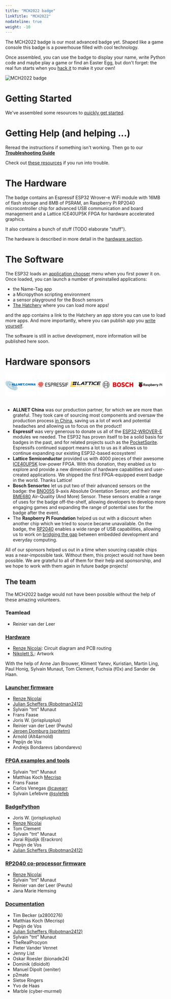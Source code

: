 ```yaml
---
title: "MCH2022 badge"
linkTitle: "MCH2022"
nodateline: true
weight: -10
---
```


The MCH2022 badge is our most advanced badge yet. Shaped like a game console
this badge is a powerhouse filled with cool technology. 

Once assembled, you can use the badge to display your name, write Python
code and maybe play a game or find an Easter Egg, but don't forget: the
real fun starts when you [hack it](software-development) to make it your own!

![MCH2022 badge](overview.jpg)

# Getting Started

We've assembled some resources to [quickly get
started](./getting-started).

# Getting Help (and helping ...)

Reread the instructions if something isn't working. Then go to our
[**Troubleshooting Guide**](support/troubleshooting_faq)

Check out [these resources](./support) if you run into trouble.


# The Hardware

The badge contains an Espressif ESP32 Wrover-e WiFi module with 16MB of
flash storage and 8MB of PSRAM, an Raspberry Pi RP2040 microcontroller
chip for advanced USB communication and board management and a Lattice
ICE40UP5K FPGA for hardware accelerated graphics.

It also contains a bunch of stuff (TODO elaborate "stuff").

The hardware is described in more detail in the [hardware section](./hardware).

# The Software

The ESP32 loads an [application chooser](getting-started/software) menu when you first power it on.
Once loaded, you can launch a number of preinstalled applications: 

- the Name-Tag app
- a Micropython scripting environment
- a sensor playground for the Bosch sensors
- [The Hatchery](getting-started/hatchery) where you can load more apps!
 
and the app contains a link to the Hatchery an app store you can use to
load more apps. And more importantly, where you can publish app you
[write yourself](software-development). 

The software is still in active development, more information will be
published here soon.

# Hardware sponsors

<p align="justify">
  <a href="https://www.allnet.de/en/"><img src="m_logo_allnet.png" width="19%"/></a>
  <a href="https://www.espressif.com/"><img src="m_logo_espressif.png" width="19%"/></a>
  <a href="https://www.latticesemi.com/"><img src="m_logo_lattice.png" width="19%"/></a>
  <a href="https://www.bosch-sensortec.com/"><img src="m_logo_bosch.png" width="19%"/></a>
  <a href="https://www.raspberrypi.com/"><img src="m_logo_rpi.png" width="19%"/></a>
  &emsp;&emsp;&emsp;&emsp;&emsp;&emsp;&emsp;&emsp;&emsp;&emsp;
</p>

* **ALLNET China** was our production partner, for which we are more than grateful. They took care of sourcing most components and oversaw the production process [in China][ALLNET China], saving us a lot of work and potential headaches and allowing us to focus on the product!
* **Espressif** was very generous to donate us all of the [ESP32-WROVER-E][ESP32] modules we needed. The ESP32 has proven itself to be a solid basis for badges in the past, and for related projects such as the [PocketSprite]. Espressifs continued support means a lot to us as it allows us to continue expanding our existing ESP32-based ecosystem!
* **Lattice Semiconductor** provided us with 4000 pieces of their awesome [ICE40UP5K] low-power FPGA. With this donation, they enabled us to explore and provide a new dimension of hardware capabilities and user-created applications. We shipped the first FPGA-equipped event badge in the world. Thanks Lattice!
* **Bosch Sensortec** let us put two of their advanced sensors on the badge: the [BNO055] 9-axis Absolute Orientation Sensor, and their new [BME680] Air-Quality (And More) Sensor. These sensors enable a range of uses for the badge off-the-shelf, allowing developers to develop more engaging games and expanding the range of potential uses for the badge after the event.
* The **Raspberry Pi Foundation** helped us out with a discount when another chip which we tried to source became unavailable. On the badge, the [RP2040] enables a wide range of USB capabilities, allowing us to work on [bridging the gap][Badge IDE] between embedded development and everyday computing.

All of our sponsors helped us out in a time when sourcing capable chips was a near-impossible task. Without them, this project would not have been possible. We are grateful to all of them for their help and sponsorship, and we hope to work with them again in future badge projects!

[ALLNET China]: https://www.allnet.de/en/allnet-brand/unternehmen/weltweit/
[ESP32]: https://www.espressif.com/en/products/modules/esp32
[PocketSprite]: https://pocketsprite.com
[ICE40UP5K]: https://www.latticesemi.com/en/Products/FPGAandCPLD/iCE40UltraPlus
[BNO055]: https://www.bosch-sensortec.com/products/smart-sensors/bno055/
[BME680]: https://www.bosch-sensortec.com/products/environmental-sensors/gas-sensors/bme680/
[RP2040]: https://www.raspberrypi.com/products/rp2040/
[Badge IDE]: https://github.com/badgeteam/mch2022-webusb-site

## The team

The MCH2022 badge would not have been possible without the help of these amazing volunteers.

### Teamlead

 - Reinier van der Leer

### [Hardware](https://github.com/badgeteam/mch2022-badge-hardware)

 - [Renze Nicolai](https://nicolaielectronics.nl): Circuit diagram and PCB routing
 - [Nikolett S.](https://ankhaneko.art): Artwork

With the help of Anne Jan Brouwer, Kliment Yanev, Kuristian, Martin Ling, Paul Honig, Sylvain Munaut, Tom Clement, Fuchsia (f0x) and Sander de Haan.

### [Launcher firmware](https://github.com/badgeteam/mch2022-firmware-esp32)

 - [Renze Nicolai](https://nicolaielectronics.nl)
 - [Julian Scheffers (Robotman2412)](https://robot.scheffers.net/)
 - Sylvain "tnt" Munaut
 - Frans Faase
 - Joris W. (jorisplusplus)
 - Reinier van der Leer (Pwuts)
 - [Jeroen Domburg (spritetm)](https://spritesmods.com)
 - Arnold (Alt4arnold)
 - Pepijn de Vos
 - Andrejs Bondarevs (abondarevs)

### [FPGA examples and tools](https://github.com/badgeteam/mch2022-firmware-ice40)

 - Sylvain "tnt" Munaut
 - Matthias Koch [Mecrisp](http://mecrisp.sourceforge.net/)
 - Frans Faase
 - Carlos Venegas [@cavearr](https://twitter.com/cavearr)
 - Sylvain Lefebvre [@sylefeb](https://twitter.com/sylefeb)

### [BadgePython](https://github.com/badgeteam/badgePython/)

 - Joris W. (jorisplusplus)
 - [Renze Nicolai](https://nicolaielectronics.nl)
 - Tom Clement
 - Sylvain "tnt" Munaut
 - Jorai Rijsdijk (Erackron)
 - Pepijn de Vos
 - [Julian Scheffers (Robotman2412)](https://robot.scheffers.net/)

### [RP2040 co-processor firmware](https://github.com/badgeteam/mch2022-firmware-rp2040)

 - [Renze Nicolai](https://nicolaielectronics.nl)
 - Sylvain "tnt" Munaut
 - Reinier van der Leer (Pwuts)
 - Jana Marie Hemsing

### [Documentation](https://github.com/badgeteam/website)

 - Tim Becker (a2800276)
 - Matthias Koch (Mecrisp)
 - Pepijn de Vos
 - [Julian Scheffers (Robotman2412)](https://robot.scheffers.net/)
 - Sylvain "tnt" Munaut
 - TheRealProcyon
 - Pieter Vander Vennet
 - Jenny List
 - Oskar Roesler (bionade24)
 - Dominik (dloidolt)
 - Manuel Dipolt (xeniter)
 - p2mate
 - Sietse Ringers
 - Yvo de Haas
 - Marble (cyber-murmel)
